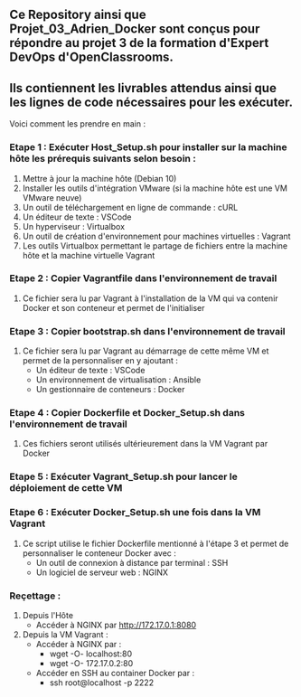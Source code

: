 ## Ce Repository ainsi que Projet_03_Adrien_Docker sont conçus pour répondre au projet 3 de la formation d'Expert DevOps d'OpenClassrooms.

## Ils contiennent les livrables attendus ainsi que les lignes de code nécessaires pour les exécuter.
Voici comment les prendre en main :

### Etape 1 : Exécuter Host_Setup.sh pour installer sur la machine hôte les prérequis suivants selon besoin :
  1. Mettre à jour la machine hôte (Debian 10)
  2. Installer les outils d'intégration VMware (si la machine hôte est une VM VMware neuve)
  3. Un outil de téléchargement en ligne de commande : cURL
  4. Un éditeur de texte : VSCode
  5. Un hyperviseur : Virtualbox
  6. Un outil de création d'environnement pour machines virtuelles : Vagrant
  7. Les outils Virtualbox permettant le partage de fichiers entre la machine hôte et la machine virtuelle Vagrant
  
### Etape 2 : Copier Vagrantfile dans l'environnement de travail 
  1. Ce fichier sera lu par Vagrant à l'installation de la VM qui va contenir Docker et son conteneur et permet de l'initialiser
 
### Etape 3 : Copier bootstrap.sh dans l'environnement de travail
  1. Ce fichier sera lu par Vagrant au démarrage de cette même VM et permet de la personnaliser en y ajoutant :
     - Un éditeur de texte : VSCode
     - Un environnement de virtualisation : Ansible
     - Un gestionnaire de conteneurs : Docker
    
### Etape 4 : Copier Dockerfile et Docker_Setup.sh dans l'environnement de travail
  1. Ces fichiers seront utilisés ultérieurement dans la VM Vagrant par Docker 
 
### Etape 5 : Exécuter Vagrant_Setup.sh pour lancer le déploiement de cette VM
 
### Etape 6 : Exécuter Docker_Setup.sh une fois dans la VM Vagrant
  1. Ce script utilise le fichier Dockerfile mentionné à l'étape 3 et permet de personnaliser le conteneur Docker avec :
     - Un outil de connexion à distance par terminal : SSH
     - Un logiciel de serveur web : NGINX
  
### Reçettage :
  1. Depuis l'Hôte
     - Accéder à NGINX par http://172.17.0.1:8080
  2. Depuis la VM Vagrant :
     - Accéder à NGINX par :
       - wget -O- localhost:80
       - wget -O- 172.17.0.2:80
     - Accéder en SSH au container Docker par :
       - ssh root@localhost -p 2222

